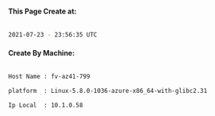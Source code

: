 
   
#### This Page Create at:

```bash

2021-07-23 - 23:56:35 UTC

```

#### Create By Machine:

```bash

Host Name : fv-az41-799

platform  : Linux-5.8.0-1036-azure-x86_64-with-glibc2.31

Ip Local  : 10.1.0.58

```

